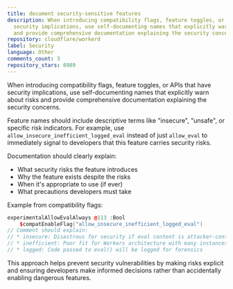 ```yaml
---
title: document security-sensitive features
description: When introducing compatibility flags, feature toggles, or APIs that have
  security implications, use self-documenting names that explicitly warn about risks
  and provide comprehensive documentation explaining the security concerns.
repository: cloudflare/workerd
label: Security
language: Other
comments_count: 3
repository_stars: 6989
---
```


When introducing compatibility flags, feature toggles, or APIs that have security implications, use self-documenting names that explicitly warn about risks and provide comprehensive documentation explaining the security concerns.

Feature names should include descriptive terms like "insecure", "unsafe", or specific risk indicators. For example, use `allow_insecure_inefficient_logged_eval` instead of just `allow_eval` to immediately signal to developers that this feature carries security risks.

Documentation should clearly explain:
- What security risks the feature introduces
- Why the feature exists despite the risks
- When it's appropriate to use (if ever)
- What precautions developers must take

Example from compatibility flags:
```cpp
experimentalAllowEvalAlways @113 :Bool
    $compatEnableFlag("allow_insecure_inefficient_logged_eval")
// Comment should explain:
// * insecure: Disastrous for security if eval content is attacker-controlled
// * inefficient: Poor fit for Workers architecture with many instances  
// * logged: Code passed to eval() will be logged for forensics
```

This approach helps prevent security vulnerabilities by making risks explicit and ensuring developers make informed decisions rather than accidentally enabling dangerous features.
